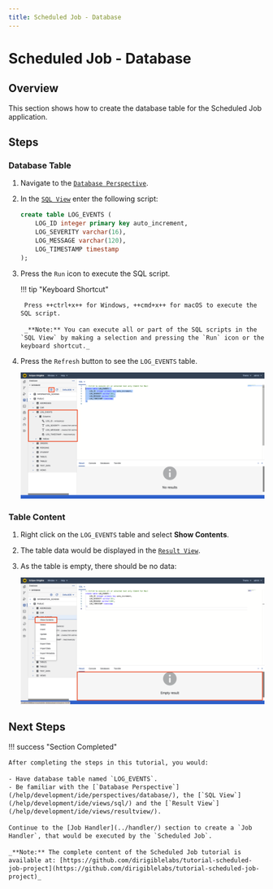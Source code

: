 ```yaml
---
title: Scheduled Job - Database
---
```


Scheduled Job - Database
===

## Overview

This section shows how to create the database table for the Scheduled Job application.

## Steps

### Database Table

1. Navigate to the [`Database Perspective`](/help/development/ide/perspectives/database/).
1. In the [`SQL View`](/help/development/ide/views/sql/) enter the following script:

    ```sql
    create table LOG_EVENTS (
        LOG_ID integer primary key auto_increment,
        LOG_SEVERITY varchar(16),
        LOG_MESSAGE varchar(120),
        LOG_TIMESTAMP timestamp
    );
    ```

1. Press the `Run` icon to execute the SQL script.

    !!! tip "Keyboard Shortcut"

        Press ++ctrl+x++ for Windows, ++cmd+x++ for macOS to execute the SQL script.

        _**Note:** You can execute all or part of the SQL scripts in the `SQL View` by making a selection and pressing the `Run` icon or the keyboard shortcut._

1. Press the `Refresh` button to see the `LOG_EVENTS` table.

    ![Database](database.png)

### Table Content

1. Right click on the `LOG_EVENTS` table and select **Show Contents**.
1. The table data would be displayed in the [`Result View`](/help/development/ide/views/resultview/).
1. As the table is empty, there should be no data:

    ![Table Content](table-content.png)

## Next Steps

!!! success "Section Completed"

    After completing the steps in this tutorial, you would:

    - Have database table named `LOG_EVENTS`.
    - Be familiar with the [`Database Perspective`](/help/development/ide/perspectives/database/), the [`SQL View`](/help/development/ide/views/sql/) and the [`Result View`](/help/development/ide/views/resultview/).

    Continue to the [Job Handler](../handler/) section to create a `Job Handler`, that would be executed by the `Scheduled Job`.

    _**Note:** The complete content of the Scheduled Job tutorial is available at: [https://github.com/dirigiblelabs/tutorial-scheduled-job-project](https://github.com/dirigiblelabs/tutorial-scheduled-job-project)_